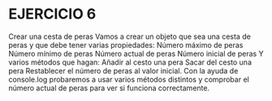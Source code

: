 # EJERCICIO 6
Crear una cesta de peras
Vamos a crear un objeto que sea una cesta de peras y que debe tener varias propiedades:
Número máximo de peras
Número mínimo de peras
Número actual de peras
Número inicial de peras
Y varios métodos que hagan:
Añadir al cesto una pera
Sacar del cesto una pera
Restablecer el número de peras al valor inicial.
Con la ayuda de console.log probaremos a usar varios métodos distintos y comprobar el número actual de peras para ver si funciona correctamente.